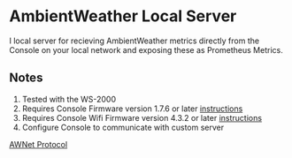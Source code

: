 # AmbientWeather Local Server

I local server for recieving AmbientWeather metrics directly from the Console on your local network and exposing these as Prometheus Metrics.

## Notes

1. Tested with the WS-2000
1. Requires Console Firmware version 1.7.6 or later [instructions](https://ambientweather.com/faqs/question/view/id/1415/)
1. Requires Console Wifi Firmware version 4.3.2 or later [instructions](https://ambientweather.com/faqs/question/view/id/1449/)
1. Configure Console to communicate with custom server

[AWNet Protocol](https://ambientweather.com/faqs/question/view/id/1857/)